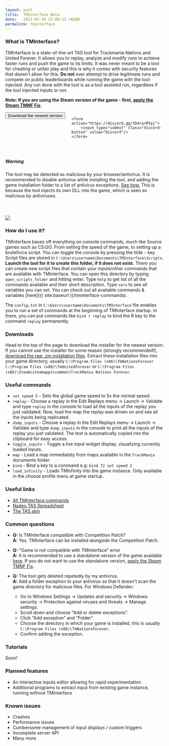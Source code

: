 ```yaml
---
layout: post
title:  TMInterface Beta
date:   2021-05-30 23:00:13 +0200
permalink: tminterface
---
```


### What is TMInterface?
TMInterface is a state-of-the-art TAS tool for Trackmania Nations and United Forever. It allows you to replay, analyze and modify runs to achieve faster runs and push the game to its limits.  It was never meant to be a tool for cheating or unfair play and this is why it comes with security features that doesn't allow for this. **Do not** ever attempt to drive legitimate runs and compete on public leaderboards while running the game with the tool injected. Any run done with the tool is as a tool assisted run, regardless if the tool injected inputs or not.

**Note: If you are using the Steam version of the game - first, [apply the Steam TMNF Fix](https://steamcommunity.com/sharedfiles/filedetails/?id=448953593).**

<div style="display: flex;">
    <form action="https://github.com/donadigo/donadigo.github.io/raw/master/data/TMInterface/TMInterfaceBeta_Setup_1.0.7.exe" style="margin-right: 20px;">
        <input type="submit" class="download-button button-cyan" value="Download the newest version"/>
    </form>

    <form action="https://discord.gg/tD4rarRYpj">
        <input type="submit" class="discord-button" value="Discord"/>
    </form>
</div>

<div style="display: flex; margin-top: 30px">
    <div class="card shadow" style="width: 100%;">
        <div class="card-body">
            <h5 class="card-title warning">Warning</h5>
            <p class="card-text">
                The tool may be detected as malicious by your browser/antivirus. It is recommended to disable antivirus while installing the tool,
                and adding the game installation folder to a list of antivirus exceptions. <a href="#common-questions">See how.</a> This is because the tool injects its own DLL into the game,
                which is seen as malicious by antiviruses.
            </p>
        </div>
    </div>
</div>

<a href="{{ site.baseurl }}/assets/images/tmi1.png" target="_blank">
    <img style="margin-top: 40px" src="{{ site.baseurl }}/assets/images/tmi1.png" />
</a>

### How do I use it?
TMInterface bases off everything on console commands, much like Source games such as CS:GO. From setting the speed of the game, to setting up a bruteforce script. You can toggle the console by pressing the tilde `~` key. Script files are stored in `C:\Users\username\Documents\TMInterface\Scripts`. **Launch the tool for it to create this folder, if it does not exist.** There you can create new script files that contain your inputs/other commands that are available with TMInterface. You can open this directory by typing `open_scripts_folder` and hitting enter. Type `help` to get list of all the commands available and their short description. Type `vars` to see all variables you can set. You can check out all available commands & variables [here]({{ site.baseurl }}/tminterface-commands).

The `config.txt` in `C:\Users\username\Documents\TMInterface` file enables you to run a set of commands at the beginning of TMInterface startup. In there, you can put commands like `bind r replay` to bind the R key to the command `replay` permanently.

### Downloads
Head to the top of the page to download the installer for the newest version. If you cannot use the installer for some reason (strongly recommended!), [download the raw .zip installation files](https://github.com/donadigo/donadigo.github.io/raw/master/data/TMInterface/TMInterfaceBeta_1.0.7.zip). Extract these installation files into your game directory, usually `C:\Program Files (x86)\TmNationsForever` `C:\Program Files (x86)\TmUnitedForever` or `C:\Program Files (x86)\Steam\steamapps\common\TrackMania Nations Forever`.

### Useful commands
* `set speed 5` - Sets the global game speed to 5x the normal speed.
* `replay` - Choose a replay in the Edit Replays menu -> Launch -> Validate and type `replay` in the console to load all the inputs of the replay you just validated. Now, load the map the replay was driven on and see all the inputs being replicated.
* `dump_inputs` - Choose a replay in the Edit Replays menu -> Launch -> Validate and type `dump_inputs` in the console to print all the inputs of the replay you just validated. The text is automatically copied into the clipboard for easy access.
* `toggle_inputs` - Toggle a live input widget display, visualizing currently loaded inputs.
* `map` - Load a map immediately from maps available in the `TrackMania` documents folder.
* `bind` - Bind a key to a command e.g: `bind f2 set speed 2`
* `load_infinity` - Loads TMInfinity into the game instance. Only available in the choose profile menu at game startup.

### Useful links
* <a href="{{site.baseurl}}/tminterface-commands" target="_blank">All TMInterface commands</a>
* <a href="https://docs.google.com/spreadsheets/d/1R1N4mQkRyQemJgDAGh54v9_n4fLW4Z3EGp71xrIBRIY/edit?usp=sharing" target="_blank">Nadeo TAS Spreadsheet</a>
* <a href="https://www.mediafire.com/file/05k3fmvz2a32iu6/TAS_donadigo.zip/file" target="_blank">The TAS skin</a>

### Common questions
* **Q:** Is TMInterface compatible with Competition Patch?<br>
**A:** Yes, TMInterface can be installed alongside the Competition Patch.

* **Q:** "Game is not compatible with TMInterface" error<br>
**A:** It is recommended to use a standalone version of the game available [here](https://nadeo-download.cdn.ubi.com/trackmaniaforever/tmnationsforever_setup.exe).
If you do not want to use the standalone version, [apply the Steam TMNF Fix](https://steamcommunity.com/sharedfiles/filedetails/?id=448953593).

* **Q:** The tool gets deleted repetedly by my antivirus.<br>
**A:** Add a folder exception to your antivirus so that it doesn't scan the game directory for malicious files. For Windows Defender:
    * Go to Windows Settings -> Updates and security -> Windows security -> Protection against viruses and threats -> Manage settings.
    * Scroll down and choose "Add or delete exceptions".
    * Click "Add exception" and "Folder".
    * Choose the directory in which your game is installed, this is usually `C:\Program Files (x86)\TmNationsForever`.
    * Confirm adding the exception.

### Tutorials
*Soon!*

### Planned features
* An interactive inputs editor allowing for rapid experimentation
* Additional programs to extract input from existing game instance, running without TMInterface

### Known issues
* Crashes
* Performance issues
* Cumbersome management of input displays / custom triggers
* Incomplete server API
* Many more
